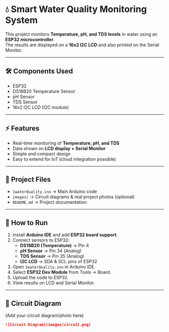 # 💧 Smart Water Quality Monitoring System

This project monitors **Temperature, pH, and TDS levels** in water using an **ESP32 microcontroller**.  
The results are displayed on a **16x2 I2C LCD** and also printed on the Serial Monitor.  

---

## 🛠 Components Used
- ESP32
- DS18B20 Temperature Sensor
- pH Sensor
- TDS Sensor
- 16x2 I2C LCD (I2C module)

---

## ⚡ Features
- Real-time monitoring of **Temperature, pH, and TDS**  
- Data shown on **LCD display + Serial Monitor**  
- Simple and compact design  
- Easy to extend for IoT (cloud integration possible)  

---

## 📂 Project Files
- `1waterQuality.ino` → Main Arduino code  
- `images/` → Circuit diagrams & real project photos (optional)  
- `README.md` → Project documentation  

---

## 🚀 How to Run
1. Install **Arduino IDE** and add **ESP32 board support**.  
2. Connect sensors to ESP32:  
   - **DS18B20 (Temperature)** → Pin 4  
   - **pH Sensor** → Pin 34 (Analog)  
   - **TDS Sensor** → Pin 35 (Analog)  
   - **I2C LCD** → SDA & SCL pins of ESP32  
3. Open `1waterQuality.ino` in Arduino IDE.  
4. Select **ESP32 Dev Module** from Tools → Board.  
5. Upload the code to ESP32.  
6. View results on LCD and Serial Monitor.  

---

## 🔧 Circuit Diagram
(Add your circuit diagram/photo here)  
```markdown
![Circuit Diagram](images/circuit.png)

